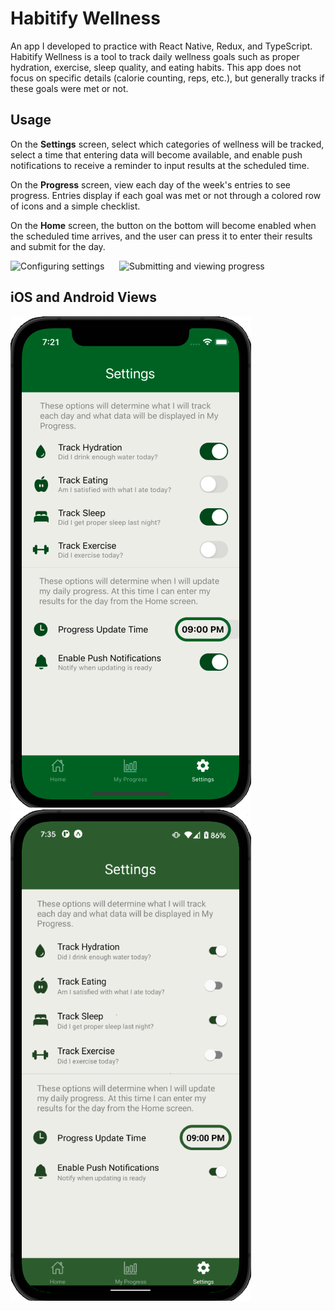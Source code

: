 # Habitify Wellness
An app I developed to practice with React Native, Redux, and TypeScript. Habitify Wellness is a tool to track daily wellness goals such as proper hydration, exercise, sleep quality, and eating habits. This app does not focus on specific details (calorie counting, reps, etc.), but generally tracks if these goals were met or not. 

## Usage
On the **Settings** screen, select which categories of wellness will be tracked, select a time that entering data will become available, and enable push notifications to receive a reminder to input results at the scheduled time. 

On the **Progress** screen, view each day of the week's entries to see progress. Entries display if each goal was met or not through a colored row of icons and a simple checklist.

On the **Home** screen, the button on the bottom will become enabled when the scheduled time arrives, and the user can press it to enter their results and submit for the day.

![](demo/demo1.gif "Configuring settings")&nbsp;&nbsp;&nbsp;&nbsp;&nbsp;&nbsp;![](demo/demo2.gif "Submitting and viewing progress")


## iOS and Android Views

![](demo/ios.png)&nbsp;&nbsp;&nbsp;&nbsp;&nbsp;&nbsp;![](demo/android.png)
